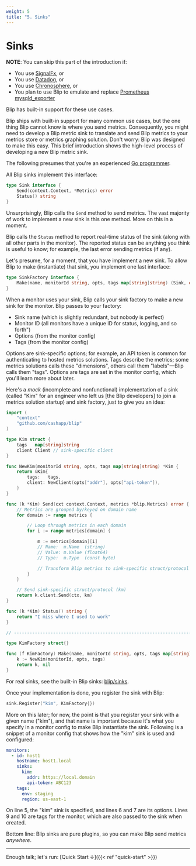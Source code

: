 ```yaml
---
weight: 5
title: "5. Sinks"
---
```


# Sinks

<div class="note">
<b>NOTE</b>:
You can skip this part of the introduction if:<br>
<ul>
<li>You use <a href="https://docs.signalfx.com/en/latest/">SignalFx</a>, or</li>
<li>You use <a href="https://www.datadoghq.com/">Datadog</a>, or</li>
<li>You use <a href="https://chronosphere.io/">Chronosphere</a>, or</li>
<li>You plan to use Blip to emulate and replace <a href="https://github.com/prometheus/mysqld_exporter">Prometheus mysqld_exporter</a></li>
</ul>
Blip has built-in support for these use cases.
</div>

Blip ships with built-in support for many common use cases, but the one thing Blip cannot know is where you send metrics.
Consequently, you might need to develop a Blip metric sink to translate and send Blip metrics to your metrics store or metrics graphing solution.
Don't worry: Blip was designed to make this easy.
This brief introduction shows the high-level process of developing a new Blip metric sink.

The following presumes that you're an experienced [Go programmer](https://go.dev/).

All Blip sinks implement this interface:

```go
type Sink interface {
    Send(context.Context, *Metrics) error
    Status() string
}
```

Unsurprisingly, Blip calls the `Send` method to send metrics.
The vast majority of work to implement a new sink is this one method.
More on this in a moment.

Blip calls the `Status` method to report real-time status of the sink (along with all other parts in the monitor).
The reported status can be anything you think is useful to know; for example, the last error sending metrics (if any).

Let's presume, for a moment, that you have implement a new sink.
To allow Blip to make (instantiate) that sink, you implement one last interface:

```go
type SinkFactory interface {
    Make(name, monitorId string, opts, tags map[string]string) (Sink, error)
}
```

When a monitor uses your sink, Blip calls your sink factory to make a new sink for the monitor.
Blip passes to your factory:

* Sink name (which is slightly redundant, but nobody is perfect)
* Monitor ID (all monitors have a unique ID for status, logging, and so forth")
* Options (from the monitor config)
* Tags (from the monitor config)

Options are sink-specific options; for example, an API token is common for authenticating to hosted metrics solutions.
Tags describe the metrics; some metrics solutions calls these "dimensions", others call them "labels"&mdash;Blip calls them "tags".
Options are tags are set in the monitor config, which you'll learn more about later.

Here's a _mock_ (incomplete and nonfunctional) implementation of a sink (called "Kim" for an engineer who left us [the Blip developers] to join a metrics solution startup) and sink factory, just to give you an idea:

```go
import (
    "context"
    "github.com/cashapp/blip"
)

type Kim struct {
    tags   map[string]string
    client Client // sink-specific client
}

func NewKim(monitorId string, opts, tags map[string]string) *Kim {
    return &Kim{
        tags:   tags,
        client: NewClient(opts["addr"], opts["api-token"]),
    }
}

func (k *Kim) Send(cxt context.Context, metrics *blip.Metrics) error {
    // Metrics are grouped by/keyed on domain name
    for domain := range metrics {

        // Loop through metrics in each domain
        for i := range metrics[domain] {

            m := metrics[domain][i]
            // Name:  m.Name  (string)
            // Value: m.Value (float64)
            // Type:  m.Type  (const byte)

            // Transform Blip metrics to sink-specific struct/protocol
        }
    }

    // Send sink-specific struct/protocol (km)
    return k.client.Send(ctx, km)
}

func (k *Kim) Status() string {
    return "I miss where I used to work"
}

// --------------------------------------------------------------------------

type KimFactory struct{}

func (f KimFactory) Make(name, monitorId string, opts, tags map[string]string) (blip.Sink, error) {
    k := NewKim(monitorId, opts, tags)
    return k, nil
}
```

For real sinks, see the built-in Blip sinks: [blip/sinks](https://github.com/cashapp/blip/tree/main/sink).

Once your implementation is done, you register the sink with Blip:

```go
sink.Register("kim", KimFactory{})
```

More on this later; for now, the point is that you register your sink with a given name ("kim"), and that name is important because it's what you specify in a monitor config to make Blip instantiate the sink.
Following is a snippet of a monitor config that shows how the "kim" sink is used and configured:

```yaml
monitors:
  - id: host1
    hostname: host1.local
    sinks:
      kim:
        addr: https://local.domain
        api-token: ABC123
    tags:
      env: staging
      region: us-east-1
```

On line 5, the "kim" sink is specified, and lines 6 and 7 are its options.
Lines 9 and 10 are tags for the monitor, which are also passed to the sink when created.

Bottom line: Blip sinks are pure plugins, so you can make Blip send metrics _anywhere_.

---

Enough talk; let's run: [Quick Start&nbsp;&darr;]({{< ref "quick-start" >}})
